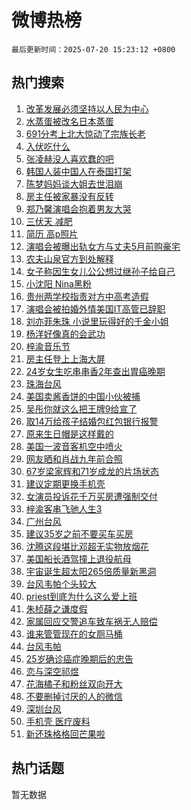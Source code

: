 # 微博热榜

`最后更新时间：2025-07-20 15:23:12 +0800`

## 热门搜索

1. [改革发展必须坚持以人民为中心](https://m.weibo.cn/search?containerid=100103type%3D1%26t%3D10%26q%3D%23%E6%94%B9%E9%9D%A9%E5%8F%91%E5%B1%95%E5%BF%85%E9%A1%BB%E5%9D%9A%E6%8C%81%E4%BB%A5%E4%BA%BA%E6%B0%91%E4%B8%BA%E4%B8%AD%E5%BF%83%23&stream_entry_id=51&isnewpage=1&extparam=seat%3D1%26filter_type%3Drealtimehot%26c_type%3D51%26stream_entry_id%3D51%26pos%3D0%26cate%3D10103%26q%3D%2523%25E6%2594%25B9%25E9%259D%25A9%25E5%258F%2591%25E5%25B1%2595%25E5%25BF%2585%25E9%25A1%25BB%25E5%259D%259A%25E6%258C%2581%25E4%25BB%25A5%25E4%25BA%25BA%25E6%25B0%2591%25E4%25B8%25BA%25E4%25B8%25AD%25E5%25BF%2583%2523%26dgr%3D0%26display_time%3D1752996191%26pre_seqid%3D17529961911880240882716)
1. [水蒸蛋被改名日本蒸蛋](https://m.weibo.cn/search?containerid=100103type%3D1%26t%3D10%26q%3D%E6%B0%B4%E8%92%B8%E8%9B%8B%E8%A2%AB%E6%94%B9%E5%90%8D%E6%97%A5%E6%9C%AC%E8%92%B8%E8%9B%8B&stream_entry_id=31&isnewpage=1&extparam=seat%3D1%26filter_type%3Drealtimehot%26stream_entry_id%3D31%26band_rank%3D1%26cate%3D5001%26flag%3D2%26realpos%3D1%26lcate%3D5001%26pos%3D0%26c_type%3D31%26q%3D%25E6%25B0%25B4%25E8%2592%25B8%25E8%259B%258B%25E8%25A2%25AB%25E6%2594%25B9%25E5%2590%258D%25E6%2597%25A5%25E6%259C%25AC%25E8%2592%25B8%25E8%259B%258B%26dgr%3D0%26display_time%3D1752996191%26pre_seqid%3D17529961911880240882716)
1. [691分考上北大惊动了宗族长老](https://m.weibo.cn/search?containerid=100103type%3D1%26t%3D10%26q%3D691%E5%88%86%E8%80%83%E4%B8%8A%E5%8C%97%E5%A4%A7%E6%83%8A%E5%8A%A8%E4%BA%86%E5%AE%97%E6%97%8F%E9%95%BF%E8%80%81&stream_entry_id=31&isnewpage=1&extparam=seat%3D1%26filter_type%3Drealtimehot%26stream_entry_id%3D31%26band_rank%3D2%26cate%3D5001%26flag%3D2%26realpos%3D2%26lcate%3D5001%26pos%3D1%26c_type%3D31%26q%3D691%25E5%2588%2586%25E8%2580%2583%25E4%25B8%258A%25E5%258C%2597%25E5%25A4%25A7%25E6%2583%258A%25E5%258A%25A8%25E4%25BA%2586%25E5%25AE%2597%25E6%2597%258F%25E9%2595%25BF%25E8%2580%2581%26dgr%3D0%26display_time%3D1752996191%26pre_seqid%3D17529961911880240882716)
1. [入伏吃什么](https://m.weibo.cn/search?containerid=100103type%3D1%26t%3D10%26q%3D%23%E5%85%A5%E4%BC%8F%E5%90%83%E4%BB%80%E4%B9%88%23&stream_entry_id=31&isnewpage=1&extparam=seat%3D1%26filter_type%3Drealtimehot%26stream_entry_id%3D31%26band_rank%3D3%26cate%3D5001%26flag%3D0%26realpos%3D3%26lcate%3D5001%26pos%3D2%26c_type%3D31%26q%3D%2523%25E5%2585%25A5%25E4%25BC%258F%25E5%2590%2583%25E4%25BB%2580%25E4%25B9%2588%2523%26dgr%3D0%26display_time%3D1752996191%26pre_seqid%3D17529961911880240882716)
1. [张凌赫没人喜欢蠢的吧](https://m.weibo.cn/search?containerid=100103type%3D1%26t%3D10%26q%3D%E5%BC%A0%E5%87%8C%E8%B5%AB%E6%B2%A1%E4%BA%BA%E5%96%9C%E6%AC%A2%E8%A0%A2%E7%9A%84%E5%90%A7&stream_entry_id=31&isnewpage=1&extparam=seat%3D1%26filter_type%3Drealtimehot%26stream_entry_id%3D31%26band_rank%3D4%26cate%3D5001%26flag%3D1%26realpos%3D4%26lcate%3D5001%26pos%3D3%26c_type%3D31%26q%3D%25E5%25BC%25A0%25E5%2587%258C%25E8%25B5%25AB%25E6%25B2%25A1%25E4%25BA%25BA%25E5%2596%259C%25E6%25AC%25A2%25E8%25A0%25A2%25E7%259A%2584%25E5%2590%25A7%26dgr%3D0%26display_time%3D1752996191%26pre_seqid%3D17529961911880240882716)
1. [韩国人装中国人在泰国打架](https://m.weibo.cn/search?containerid=100103type%3D1%26t%3D10%26q%3D%E9%9F%A9%E5%9B%BD%E4%BA%BA%E8%A3%85%E4%B8%AD%E5%9B%BD%E4%BA%BA%E5%9C%A8%E6%B3%B0%E5%9B%BD%E6%89%93%E6%9E%B6&stream_entry_id=31&isnewpage=1&extparam=seat%3D1%26filter_type%3Drealtimehot%26stream_entry_id%3D31%26band_rank%3D5%26cate%3D5001%26flag%3D0%26realpos%3D5%26lcate%3D5001%26pos%3D4%26c_type%3D31%26q%3D%25E9%259F%25A9%25E5%259B%25BD%25E4%25BA%25BA%25E8%25A3%2585%25E4%25B8%25AD%25E5%259B%25BD%25E4%25BA%25BA%25E5%259C%25A8%25E6%25B3%25B0%25E5%259B%25BD%25E6%2589%2593%25E6%259E%25B6%26dgr%3D0%26display_time%3D1752996191%26pre_seqid%3D17529961911880240882716)
1. [陈梦妈妈谈大姐去世泪崩](https://m.weibo.cn/search?containerid=100103type%3D1%26t%3D10%26q%3D%23%E9%99%88%E6%A2%A6%E5%A6%88%E5%A6%88%E8%B0%88%E5%A4%A7%E5%A7%90%E5%8E%BB%E4%B8%96%E6%B3%AA%E5%B4%A9%23&stream_entry_id=31&isnewpage=1&extparam=seat%3D1%26filter_type%3Drealtimehot%26stream_entry_id%3D31%26band_rank%3D6%26cate%3D5001%26flag%3D1%26realpos%3D6%26lcate%3D5001%26pos%3D5%26c_type%3D31%26q%3D%2523%25E9%2599%2588%25E6%25A2%25A6%25E5%25A6%2588%25E5%25A6%2588%25E8%25B0%2588%25E5%25A4%25A7%25E5%25A7%2590%25E5%258E%25BB%25E4%25B8%2596%25E6%25B3%25AA%25E5%25B4%25A9%2523%26dgr%3D0%26display_time%3D1752996191%26pre_seqid%3D17529961911880240882716)
1. [房主任被家暴没有反转](https://m.weibo.cn/search?containerid=100103type%3D1%26t%3D10%26q%3D%23%E6%88%BF%E4%B8%BB%E4%BB%BB%E8%A2%AB%E5%AE%B6%E6%9A%B4%E6%B2%A1%E6%9C%89%E5%8F%8D%E8%BD%AC%23&stream_entry_id=31&isnewpage=1&extparam=seat%3D1%26filter_type%3Drealtimehot%26stream_entry_id%3D31%26band_rank%3D7%26cate%3D5001%26flag%3D1%26realpos%3D7%26lcate%3D5001%26pos%3D6%26c_type%3D31%26q%3D%2523%25E6%2588%25BF%25E4%25B8%25BB%25E4%25BB%25BB%25E8%25A2%25AB%25E5%25AE%25B6%25E6%259A%25B4%25E6%25B2%25A1%25E6%259C%2589%25E5%258F%258D%25E8%25BD%25AC%2523%26dgr%3D0%26display_time%3D1752996191%26pre_seqid%3D17529961911880240882716)
1. [郑乃馨演唱会抱着男友大哭](https://m.weibo.cn/search?containerid=100103type%3D1%26t%3D10%26q%3D%23%E9%83%91%E4%B9%83%E9%A6%A8%E6%BC%94%E5%94%B1%E4%BC%9A%E6%8A%B1%E7%9D%80%E7%94%B7%E5%8F%8B%E5%A4%A7%E5%93%AD%23&stream_entry_id=31&isnewpage=1&extparam=seat%3D1%26filter_type%3Drealtimehot%26stream_entry_id%3D31%26band_rank%3D8%26cate%3D5001%26flag%3D2%26realpos%3D8%26lcate%3D5001%26pos%3D7%26c_type%3D31%26q%3D%2523%25E9%2583%2591%25E4%25B9%2583%25E9%25A6%25A8%25E6%25BC%2594%25E5%2594%25B1%25E4%25BC%259A%25E6%258A%25B1%25E7%259D%2580%25E7%2594%25B7%25E5%258F%258B%25E5%25A4%25A7%25E5%2593%25AD%2523%26dgr%3D0%26display_time%3D1752996191%26pre_seqid%3D17529961911880240882716)
1. [三伏天 减肥](https://m.weibo.cn/search?containerid=100103type%3D1%26t%3D10%26q%3D%E4%B8%89%E4%BC%8F%E5%A4%A9+%E5%87%8F%E8%82%A5&stream_entry_id=31&isnewpage=1&extparam=seat%3D1%26filter_type%3Drealtimehot%26stream_entry_id%3D31%26band_rank%3D9%26cate%3D5001%26flag%3D1%26realpos%3D9%26lcate%3D5001%26pos%3D8%26c_type%3D31%26q%3D%25E4%25B8%2589%25E4%25BC%258F%25E5%25A4%25A9%2520%25E5%2587%258F%25E8%2582%25A5%26dgr%3D0%26display_time%3D1752996191%26pre_seqid%3D17529961911880240882716)
1. [简历 高p照片](https://m.weibo.cn/search?containerid=100103type%3D1%26t%3D10%26q%3D%E7%AE%80%E5%8E%86+%E9%AB%98p%E7%85%A7%E7%89%87&stream_entry_id=31&isnewpage=1&extparam=seat%3D1%26filter_type%3Drealtimehot%26stream_entry_id%3D31%26band_rank%3D10%26cate%3D5001%26flag%3D0%26realpos%3D10%26lcate%3D5001%26pos%3D9%26c_type%3D31%26q%3D%25E7%25AE%2580%25E5%258E%2586%2520%25E9%25AB%2598p%25E7%2585%25A7%25E7%2589%2587%26dgr%3D0%26display_time%3D1752996191%26pre_seqid%3D17529961911880240882716)
1. [演唱会被曝出轨女方与丈夫5月前购豪宅](https://m.weibo.cn/search?containerid=100103type%3D1%26t%3D10%26q%3D%23%E6%BC%94%E5%94%B1%E4%BC%9A%E8%A2%AB%E6%9B%9D%E5%87%BA%E8%BD%A8%E5%A5%B3%E6%96%B9%E4%B8%8E%E4%B8%88%E5%A4%AB5%E6%9C%88%E5%89%8D%E8%B4%AD%E8%B1%AA%E5%AE%85%23&stream_entry_id=31&isnewpage=1&extparam=seat%3D1%26filter_type%3Drealtimehot%26stream_entry_id%3D31%26band_rank%3D11%26cate%3D5001%26flag%3D2%26realpos%3D11%26lcate%3D5001%26pos%3D10%26c_type%3D31%26q%3D%2523%25E6%25BC%2594%25E5%2594%25B1%25E4%25BC%259A%25E8%25A2%25AB%25E6%259B%259D%25E5%2587%25BA%25E8%25BD%25A8%25E5%25A5%25B3%25E6%2596%25B9%25E4%25B8%258E%25E4%25B8%2588%25E5%25A4%25AB5%25E6%259C%2588%25E5%2589%258D%25E8%25B4%25AD%25E8%25B1%25AA%25E5%25AE%2585%2523%26dgr%3D0%26display_time%3D1752996191%26pre_seqid%3D17529961911880240882716)
1. [农夫山泉官方到处解释](https://m.weibo.cn/search?containerid=100103type%3D1%26t%3D10%26q%3D%E5%86%9C%E5%A4%AB%E5%B1%B1%E6%B3%89%E5%AE%98%E6%96%B9%E5%88%B0%E5%A4%84%E8%A7%A3%E9%87%8A&stream_entry_id=31&isnewpage=1&extparam=seat%3D1%26filter_type%3Drealtimehot%26stream_entry_id%3D31%26band_rank%3D12%26cate%3D5001%26flag%3D1%26realpos%3D12%26lcate%3D5001%26pos%3D11%26c_type%3D31%26q%3D%25E5%2586%259C%25E5%25A4%25AB%25E5%25B1%25B1%25E6%25B3%2589%25E5%25AE%2598%25E6%2596%25B9%25E5%2588%25B0%25E5%25A4%2584%25E8%25A7%25A3%25E9%2587%258A%26dgr%3D0%26display_time%3D1752996191%26pre_seqid%3D17529961911880240882716)
1. [女子称因生女儿公公想过继孙子给自己](https://m.weibo.cn/search?containerid=100103type%3D1%26t%3D10%26q%3D%23%E5%A5%B3%E5%AD%90%E7%A7%B0%E5%9B%A0%E7%94%9F%E5%A5%B3%E5%84%BF%E5%85%AC%E5%85%AC%E6%83%B3%E8%BF%87%E7%BB%A7%E5%AD%99%E5%AD%90%E7%BB%99%E8%87%AA%E5%B7%B1%23&stream_entry_id=31&isnewpage=1&extparam=seat%3D1%26filter_type%3Drealtimehot%26stream_entry_id%3D31%26band_rank%3D13%26cate%3D5001%26flag%3D1%26realpos%3D13%26lcate%3D5001%26pos%3D12%26c_type%3D31%26q%3D%2523%25E5%25A5%25B3%25E5%25AD%2590%25E7%25A7%25B0%25E5%259B%25A0%25E7%2594%259F%25E5%25A5%25B3%25E5%2584%25BF%25E5%2585%25AC%25E5%2585%25AC%25E6%2583%25B3%25E8%25BF%2587%25E7%25BB%25A7%25E5%25AD%2599%25E5%25AD%2590%25E7%25BB%2599%25E8%2587%25AA%25E5%25B7%25B1%2523%26dgr%3D0%26display_time%3D1752996191%26pre_seqid%3D17529961911880240882716)
1. [小沈阳 Nina黑粉](https://m.weibo.cn/search?containerid=100103type%3D1%26t%3D10%26q%3D%E5%B0%8F%E6%B2%88%E9%98%B3+Nina%E9%BB%91%E7%B2%89&stream_entry_id=31&isnewpage=1&extparam=seat%3D1%26filter_type%3Drealtimehot%26stream_entry_id%3D31%26band_rank%3D14%26cate%3D5001%26flag%3D1%26realpos%3D14%26lcate%3D5001%26pos%3D13%26c_type%3D31%26q%3D%25E5%25B0%258F%25E6%25B2%2588%25E9%2598%25B3%2520Nina%25E9%25BB%2591%25E7%25B2%2589%26dgr%3D0%26display_time%3D1752996191%26pre_seqid%3D17529961911880240882716)
1. [贵州两学校指责对方中高考造假](https://m.weibo.cn/search?containerid=100103type%3D1%26t%3D10%26q%3D%23%E8%B4%B5%E5%B7%9E%E4%B8%A4%E5%AD%A6%E6%A0%A1%E6%8C%87%E8%B4%A3%E5%AF%B9%E6%96%B9%E4%B8%AD%E9%AB%98%E8%80%83%E9%80%A0%E5%81%87%23&stream_entry_id=31&isnewpage=1&extparam=seat%3D1%26filter_type%3Drealtimehot%26stream_entry_id%3D31%26band_rank%3D15%26cate%3D5001%26flag%3D1%26realpos%3D15%26lcate%3D5001%26pos%3D14%26c_type%3D31%26q%3D%2523%25E8%25B4%25B5%25E5%25B7%259E%25E4%25B8%25A4%25E5%25AD%25A6%25E6%25A0%25A1%25E6%258C%2587%25E8%25B4%25A3%25E5%25AF%25B9%25E6%2596%25B9%25E4%25B8%25AD%25E9%25AB%2598%25E8%2580%2583%25E9%2580%25A0%25E5%2581%2587%2523%26dgr%3D0%26display_time%3D1752996191%26pre_seqid%3D17529961911880240882716)
1. [演唱会被拍婚外情美国IT高管已辞职](https://m.weibo.cn/search?containerid=100103type%3D1%26t%3D10%26q%3D%23%E6%BC%94%E5%94%B1%E4%BC%9A%E8%A2%AB%E6%8B%8D%E5%A9%9A%E5%A4%96%E6%83%85%E7%BE%8E%E5%9B%BDIT%E9%AB%98%E7%AE%A1%E5%B7%B2%E8%BE%9E%E8%81%8C%23&stream_entry_id=31&isnewpage=1&extparam=seat%3D1%26filter_type%3Drealtimehot%26stream_entry_id%3D31%26band_rank%3D16%26cate%3D5001%26flag%3D1%26realpos%3D16%26lcate%3D5001%26pos%3D15%26c_type%3D31%26q%3D%2523%25E6%25BC%2594%25E5%2594%25B1%25E4%25BC%259A%25E8%25A2%25AB%25E6%258B%258D%25E5%25A9%259A%25E5%25A4%2596%25E6%2583%2585%25E7%25BE%258E%25E5%259B%25BDIT%25E9%25AB%2598%25E7%25AE%25A1%25E5%25B7%25B2%25E8%25BE%259E%25E8%2581%258C%2523%26dgr%3D0%26display_time%3D1752996191%26pre_seqid%3D17529961911880240882716)
1. [刘亦菲朱珠 小说里玩得好的千金小姐](https://m.weibo.cn/search?containerid=100103type%3D1%26t%3D10%26q%3D%E5%88%98%E4%BA%A6%E8%8F%B2%E6%9C%B1%E7%8F%A0+%E5%B0%8F%E8%AF%B4%E9%87%8C%E7%8E%A9%E5%BE%97%E5%A5%BD%E7%9A%84%E5%8D%83%E9%87%91%E5%B0%8F%E5%A7%90&stream_entry_id=31&isnewpage=1&extparam=seat%3D1%26filter_type%3Drealtimehot%26stream_entry_id%3D31%26band_rank%3D17%26cate%3D5001%26flag%3D1%26realpos%3D17%26lcate%3D5001%26pos%3D16%26c_type%3D31%26q%3D%25E5%2588%2598%25E4%25BA%25A6%25E8%258F%25B2%25E6%259C%25B1%25E7%258F%25A0%2520%25E5%25B0%258F%25E8%25AF%25B4%25E9%2587%258C%25E7%258E%25A9%25E5%25BE%2597%25E5%25A5%25BD%25E7%259A%2584%25E5%258D%2583%25E9%2587%2591%25E5%25B0%258F%25E5%25A7%2590%26dgr%3D0%26display_time%3D1752996191%26pre_seqid%3D17529961911880240882716)
1. [杨洋好像真的会武功](https://m.weibo.cn/search?containerid=100103type%3D1%26t%3D10%26q%3D%23%E6%9D%A8%E6%B4%8B%E5%A5%BD%E5%83%8F%E7%9C%9F%E7%9A%84%E4%BC%9A%E6%AD%A6%E5%8A%9F%23&stream_entry_id=31&isnewpage=1&extparam=seat%3D1%26filter_type%3Drealtimehot%26stream_entry_id%3D31%26band_rank%3D18%26cate%3D5001%26flag%3D1%26realpos%3D18%26lcate%3D5001%26pos%3D17%26c_type%3D31%26q%3D%2523%25E6%259D%25A8%25E6%25B4%258B%25E5%25A5%25BD%25E5%2583%258F%25E7%259C%259F%25E7%259A%2584%25E4%25BC%259A%25E6%25AD%25A6%25E5%258A%259F%2523%26dgr%3D0%26display_time%3D1752996191%26pre_seqid%3D17529961911880240882716)
1. [梓渝音乐节](https://m.weibo.cn/search?containerid=100103type%3D1%26t%3D10%26q%3D%E6%A2%93%E6%B8%9D%E9%9F%B3%E4%B9%90%E8%8A%82&stream_entry_id=31&isnewpage=1&extparam=seat%3D1%26filter_type%3Drealtimehot%26stream_entry_id%3D31%26band_rank%3D19%26cate%3D5001%26flag%3D0%26realpos%3D19%26lcate%3D5001%26pos%3D18%26c_type%3D31%26q%3D%25E6%25A2%2593%25E6%25B8%259D%25E9%259F%25B3%25E4%25B9%2590%25E8%258A%2582%26dgr%3D0%26display_time%3D1752996191%26pre_seqid%3D17529961911880240882716)
1. [房主任登上上海大屏](https://m.weibo.cn/search?containerid=100103type%3D1%26t%3D10%26q%3D%23%E6%88%BF%E4%B8%BB%E4%BB%BB%E7%99%BB%E4%B8%8A%E4%B8%8A%E6%B5%B7%E5%A4%A7%E5%B1%8F%23&stream_entry_id=31&isnewpage=1&extparam=seat%3D1%26filter_type%3Drealtimehot%26stream_entry_id%3D31%26band_rank%3D20%26cate%3D5001%26flag%3D1%26realpos%3D20%26lcate%3D5001%26pos%3D19%26c_type%3D31%26q%3D%2523%25E6%2588%25BF%25E4%25B8%25BB%25E4%25BB%25BB%25E7%2599%25BB%25E4%25B8%258A%25E4%25B8%258A%25E6%25B5%25B7%25E5%25A4%25A7%25E5%25B1%258F%2523%26dgr%3D0%26display_time%3D1752996191%26pre_seqid%3D17529961911880240882716)
1. [24岁女生吃串串香2年查出胃癌晚期](https://m.weibo.cn/search?containerid=100103type%3D1%26t%3D10%26q%3D%2324%E5%B2%81%E5%A5%B3%E7%94%9F%E5%90%83%E4%B8%B2%E4%B8%B2%E9%A6%992%E5%B9%B4%E6%9F%A5%E5%87%BA%E8%83%83%E7%99%8C%E6%99%9A%E6%9C%9F%23&stream_entry_id=31&isnewpage=1&extparam=seat%3D1%26filter_type%3Drealtimehot%26stream_entry_id%3D31%26band_rank%3D21%26cate%3D5001%26flag%3D1%26realpos%3D21%26lcate%3D5001%26pos%3D20%26c_type%3D31%26q%3D%252324%25E5%25B2%2581%25E5%25A5%25B3%25E7%2594%259F%25E5%2590%2583%25E4%25B8%25B2%25E4%25B8%25B2%25E9%25A6%25992%25E5%25B9%25B4%25E6%259F%25A5%25E5%2587%25BA%25E8%2583%2583%25E7%2599%258C%25E6%2599%259A%25E6%259C%259F%2523%26dgr%3D0%26display_time%3D1752996191%26pre_seqid%3D17529961911880240882716)
1. [珠海台风](https://m.weibo.cn/search?containerid=100103type%3D1%26t%3D10%26q%3D%E7%8F%A0%E6%B5%B7%E5%8F%B0%E9%A3%8E&stream_entry_id=31&isnewpage=1&extparam=seat%3D1%26filter_type%3Drealtimehot%26stream_entry_id%3D31%26band_rank%3D22%26cate%3D5001%26flag%3D1%26realpos%3D22%26lcate%3D5001%26pos%3D21%26c_type%3D31%26q%3D%25E7%258F%25A0%25E6%25B5%25B7%25E5%258F%25B0%25E9%25A3%258E%26dgr%3D0%26display_time%3D1752996191%26pre_seqid%3D17529961911880240882716)
1. [美国卖酱香饼的中国小伙被捕](https://m.weibo.cn/search?containerid=100103type%3D1%26t%3D10%26q%3D%E7%BE%8E%E5%9B%BD%E5%8D%96%E9%85%B1%E9%A6%99%E9%A5%BC%E7%9A%84%E4%B8%AD%E5%9B%BD%E5%B0%8F%E4%BC%99%E8%A2%AB%E6%8D%95&stream_entry_id=31&isnewpage=1&extparam=seat%3D1%26filter_type%3Drealtimehot%26stream_entry_id%3D31%26band_rank%3D23%26cate%3D5001%26flag%3D0%26realpos%3D23%26lcate%3D5001%26pos%3D22%26c_type%3D31%26q%3D%25E7%25BE%258E%25E5%259B%25BD%25E5%258D%2596%25E9%2585%25B1%25E9%25A6%2599%25E9%25A5%25BC%25E7%259A%2584%25E4%25B8%25AD%25E5%259B%25BD%25E5%25B0%258F%25E4%25BC%2599%25E8%25A2%25AB%25E6%258D%2595%26dgr%3D0%26display_time%3D1752996191%26pre_seqid%3D17529961911880240882716)
1. [吴彤你就这么把王牌9给宣了](https://m.weibo.cn/search?containerid=100103type%3D1%26t%3D10%26q%3D%E5%90%B4%E5%BD%A4%E4%BD%A0%E5%B0%B1%E8%BF%99%E4%B9%88%E6%8A%8A%E7%8E%8B%E7%89%8C9%E7%BB%99%E5%AE%A3%E4%BA%86&stream_entry_id=31&isnewpage=1&extparam=seat%3D1%26filter_type%3Drealtimehot%26stream_entry_id%3D31%26band_rank%3D24%26cate%3D5001%26flag%3D0%26realpos%3D24%26lcate%3D5001%26pos%3D23%26c_type%3D31%26q%3D%25E5%2590%25B4%25E5%25BD%25A4%25E4%25BD%25A0%25E5%25B0%25B1%25E8%25BF%2599%25E4%25B9%2588%25E6%258A%258A%25E7%258E%258B%25E7%2589%258C9%25E7%25BB%2599%25E5%25AE%25A3%25E4%25BA%2586%26dgr%3D0%26display_time%3D1752996191%26pre_seqid%3D17529961911880240882716)
1. [取14万给孩子结婚包红包银行报警](https://m.weibo.cn/search?containerid=100103type%3D1%26t%3D10%26q%3D%23%E5%8F%9614%E4%B8%87%E7%BB%99%E5%AD%A9%E5%AD%90%E7%BB%93%E5%A9%9A%E5%8C%85%E7%BA%A2%E5%8C%85%E9%93%B6%E8%A1%8C%E6%8A%A5%E8%AD%A6%23&stream_entry_id=31&isnewpage=1&extparam=seat%3D1%26filter_type%3Drealtimehot%26stream_entry_id%3D31%26band_rank%3D25%26cate%3D5001%26flag%3D0%26realpos%3D25%26lcate%3D5001%26pos%3D24%26c_type%3D31%26q%3D%2523%25E5%258F%259614%25E4%25B8%2587%25E7%25BB%2599%25E5%25AD%25A9%25E5%25AD%2590%25E7%25BB%2593%25E5%25A9%259A%25E5%258C%2585%25E7%25BA%25A2%25E5%258C%2585%25E9%2593%25B6%25E8%25A1%258C%25E6%258A%25A5%25E8%25AD%25A6%2523%26dgr%3D0%26display_time%3D1752996191%26pre_seqid%3D17529961911880240882716)
1. [原来生日帽是这样戴的](https://m.weibo.cn/search?containerid=100103type%3D1%26t%3D10%26q%3D%E5%8E%9F%E6%9D%A5%E7%94%9F%E6%97%A5%E5%B8%BD%E6%98%AF%E8%BF%99%E6%A0%B7%E6%88%B4%E7%9A%84&stream_entry_id=31&isnewpage=1&extparam=seat%3D1%26filter_type%3Drealtimehot%26stream_entry_id%3D31%26band_rank%3D26%26cate%3D5001%26flag%3D0%26realpos%3D26%26lcate%3D5001%26pos%3D25%26c_type%3D31%26q%3D%25E5%258E%259F%25E6%259D%25A5%25E7%2594%259F%25E6%2597%25A5%25E5%25B8%25BD%25E6%2598%25AF%25E8%25BF%2599%25E6%25A0%25B7%25E6%2588%25B4%25E7%259A%2584%26dgr%3D0%26display_time%3D1752996191%26pre_seqid%3D17529961911880240882716)
1. [美国一波音客机空中喷火](https://m.weibo.cn/search?containerid=100103type%3D1%26t%3D10%26q%3D%23%E7%BE%8E%E5%9B%BD%E4%B8%80%E6%B3%A2%E9%9F%B3%E5%AE%A2%E6%9C%BA%E7%A9%BA%E4%B8%AD%E5%96%B7%E7%81%AB%23&stream_entry_id=31&isnewpage=1&extparam=seat%3D1%26filter_type%3Drealtimehot%26stream_entry_id%3D31%26band_rank%3D27%26cate%3D5001%26flag%3D1%26realpos%3D27%26lcate%3D5001%26pos%3D26%26c_type%3D31%26q%3D%2523%25E7%25BE%258E%25E5%259B%25BD%25E4%25B8%2580%25E6%25B3%25A2%25E9%259F%25B3%25E5%25AE%25A2%25E6%259C%25BA%25E7%25A9%25BA%25E4%25B8%25AD%25E5%2596%25B7%25E7%2581%25AB%2523%26dgr%3D0%26display_time%3D1752996191%26pre_seqid%3D17529961911880240882716)
1. [网友晒和肖战九年前合照](https://m.weibo.cn/search?containerid=100103type%3D1%26t%3D10%26q%3D%23%E7%BD%91%E5%8F%8B%E6%99%92%E5%92%8C%E8%82%96%E6%88%98%E4%B9%9D%E5%B9%B4%E5%89%8D%E5%90%88%E7%85%A7%23&stream_entry_id=31&isnewpage=1&extparam=seat%3D1%26filter_type%3Drealtimehot%26stream_entry_id%3D31%26band_rank%3D28%26cate%3D5001%26flag%3D1%26realpos%3D28%26lcate%3D5001%26pos%3D27%26c_type%3D31%26q%3D%2523%25E7%25BD%2591%25E5%258F%258B%25E6%2599%2592%25E5%2592%258C%25E8%2582%2596%25E6%2588%2598%25E4%25B9%259D%25E5%25B9%25B4%25E5%2589%258D%25E5%2590%2588%25E7%2585%25A7%2523%26dgr%3D0%26display_time%3D1752996191%26pre_seqid%3D17529961911880240882716)
1. [67岁梁家辉和71岁成龙的片场状态](https://m.weibo.cn/search?containerid=100103type%3D1%26t%3D10%26q%3D67%E5%B2%81%E6%A2%81%E5%AE%B6%E8%BE%89%E5%92%8C71%E5%B2%81%E6%88%90%E9%BE%99%E7%9A%84%E7%89%87%E5%9C%BA%E7%8A%B6%E6%80%81&stream_entry_id=31&isnewpage=1&extparam=seat%3D1%26filter_type%3Drealtimehot%26stream_entry_id%3D31%26band_rank%3D29%26cate%3D5001%26flag%3D1%26realpos%3D29%26lcate%3D5001%26pos%3D28%26c_type%3D31%26q%3D67%25E5%25B2%2581%25E6%25A2%2581%25E5%25AE%25B6%25E8%25BE%2589%25E5%2592%258C71%25E5%25B2%2581%25E6%2588%2590%25E9%25BE%2599%25E7%259A%2584%25E7%2589%2587%25E5%259C%25BA%25E7%258A%25B6%25E6%2580%2581%26dgr%3D0%26display_time%3D1752996191%26pre_seqid%3D17529961911880240882716)
1. [建议定期更换手机壳](https://m.weibo.cn/search?containerid=100103type%3D1%26t%3D10%26q%3D%23%E5%BB%BA%E8%AE%AE%E5%AE%9A%E6%9C%9F%E6%9B%B4%E6%8D%A2%E6%89%8B%E6%9C%BA%E5%A3%B3%23&stream_entry_id=31&isnewpage=1&extparam=seat%3D1%26filter_type%3Drealtimehot%26stream_entry_id%3D31%26band_rank%3D30%26cate%3D5001%26flag%3D0%26realpos%3D30%26lcate%3D5001%26pos%3D29%26c_type%3D31%26q%3D%2523%25E5%25BB%25BA%25E8%25AE%25AE%25E5%25AE%259A%25E6%259C%259F%25E6%259B%25B4%25E6%258D%25A2%25E6%2589%258B%25E6%259C%25BA%25E5%25A3%25B3%2523%26dgr%3D0%26display_time%3D1752996191%26pre_seqid%3D17529961911880240882716)
1. [女演员投诉花千万买房遭强制交付](https://m.weibo.cn/search?containerid=100103type%3D1%26t%3D10%26q%3D%23%E5%A5%B3%E6%BC%94%E5%91%98%E6%8A%95%E8%AF%89%E8%8A%B1%E5%8D%83%E4%B8%87%E4%B9%B0%E6%88%BF%E9%81%AD%E5%BC%BA%E5%88%B6%E4%BA%A4%E4%BB%98%23&stream_entry_id=31&isnewpage=1&extparam=seat%3D1%26filter_type%3Drealtimehot%26stream_entry_id%3D31%26band_rank%3D31%26cate%3D5001%26flag%3D1%26realpos%3D31%26lcate%3D5001%26pos%3D30%26c_type%3D31%26q%3D%2523%25E5%25A5%25B3%25E6%25BC%2594%25E5%2591%2598%25E6%258A%2595%25E8%25AF%2589%25E8%258A%25B1%25E5%258D%2583%25E4%25B8%2587%25E4%25B9%25B0%25E6%2588%25BF%25E9%2581%25AD%25E5%25BC%25BA%25E5%2588%25B6%25E4%25BA%25A4%25E4%25BB%2598%2523%26dgr%3D0%26display_time%3D1752996191%26pre_seqid%3D17529961911880240882716)
1. [梓渝客串飞驰人生3](https://m.weibo.cn/search?containerid=100103type%3D1%26t%3D10%26q%3D%23%E6%A2%93%E6%B8%9D%E5%AE%A2%E4%B8%B2%E9%A3%9E%E9%A9%B0%E4%BA%BA%E7%94%9F3%23&stream_entry_id=31&isnewpage=1&extparam=seat%3D1%26filter_type%3Drealtimehot%26stream_entry_id%3D31%26band_rank%3D32%26cate%3D5001%26flag%3D0%26realpos%3D32%26lcate%3D5001%26pos%3D31%26c_type%3D31%26q%3D%2523%25E6%25A2%2593%25E6%25B8%259D%25E5%25AE%25A2%25E4%25B8%25B2%25E9%25A3%259E%25E9%25A9%25B0%25E4%25BA%25BA%25E7%2594%259F3%2523%26dgr%3D0%26display_time%3D1752996191%26pre_seqid%3D17529961911880240882716)
1. [广州台风](https://m.weibo.cn/search?containerid=100103type%3D1%26t%3D10%26q%3D%E5%B9%BF%E5%B7%9E%E5%8F%B0%E9%A3%8E&stream_entry_id=31&isnewpage=1&extparam=seat%3D1%26filter_type%3Drealtimehot%26stream_entry_id%3D31%26band_rank%3D33%26cate%3D5001%26flag%3D0%26realpos%3D33%26lcate%3D5001%26pos%3D32%26c_type%3D31%26q%3D%25E5%25B9%25BF%25E5%25B7%259E%25E5%258F%25B0%25E9%25A3%258E%26dgr%3D0%26display_time%3D1752996191%26pre_seqid%3D17529961911880240882716)
1. [建议35岁之前不要买车买房](https://m.weibo.cn/search?containerid=100103type%3D1%26t%3D10%26q%3D%E5%BB%BA%E8%AE%AE35%E5%B2%81%E4%B9%8B%E5%89%8D%E4%B8%8D%E8%A6%81%E4%B9%B0%E8%BD%A6%E4%B9%B0%E6%88%BF&stream_entry_id=31&isnewpage=1&extparam=seat%3D1%26filter_type%3Drealtimehot%26stream_entry_id%3D31%26band_rank%3D34%26cate%3D5001%26flag%3D0%26realpos%3D34%26lcate%3D5001%26pos%3D33%26c_type%3D31%26q%3D%25E5%25BB%25BA%25E8%25AE%25AE35%25E5%25B2%2581%25E4%25B9%258B%25E5%2589%258D%25E4%25B8%258D%25E8%25A6%2581%25E4%25B9%25B0%25E8%25BD%25A6%25E4%25B9%25B0%25E6%2588%25BF%26dgr%3D0%26display_time%3D1752996191%26pre_seqid%3D17529961911880240882716)
1. [沈腾这段堪比邓超无实物放烟花](https://m.weibo.cn/search?containerid=100103type%3D1%26t%3D10%26q%3D%E6%B2%88%E8%85%BE%E8%BF%99%E6%AE%B5%E5%A0%AA%E6%AF%94%E9%82%93%E8%B6%85%E6%97%A0%E5%AE%9E%E7%89%A9%E6%94%BE%E7%83%9F%E8%8A%B1&stream_entry_id=31&isnewpage=1&extparam=seat%3D1%26filter_type%3Drealtimehot%26stream_entry_id%3D31%26band_rank%3D35%26cate%3D5001%26flag%3D1%26realpos%3D35%26lcate%3D5001%26pos%3D34%26c_type%3D31%26q%3D%25E6%25B2%2588%25E8%2585%25BE%25E8%25BF%2599%25E6%25AE%25B5%25E5%25A0%25AA%25E6%25AF%2594%25E9%2582%2593%25E8%25B6%2585%25E6%2597%25A0%25E5%25AE%259E%25E7%2589%25A9%25E6%2594%25BE%25E7%2583%259F%25E8%258A%25B1%26dgr%3D0%26display_time%3D1752996191%26pre_seqid%3D17529961911880240882716)
1. [美国船长酒驾撞上退役航母](https://m.weibo.cn/search?containerid=100103type%3D1%26t%3D10%26q%3D%E7%BE%8E%E5%9B%BD%E8%88%B9%E9%95%BF%E9%85%92%E9%A9%BE%E6%92%9E%E4%B8%8A%E9%80%80%E5%BD%B9%E8%88%AA%E6%AF%8D&stream_entry_id=31&isnewpage=1&extparam=seat%3D1%26filter_type%3Drealtimehot%26stream_entry_id%3D31%26band_rank%3D36%26cate%3D5001%26flag%3D1%26realpos%3D36%26lcate%3D5001%26pos%3D35%26c_type%3D31%26q%3D%25E7%25BE%258E%25E5%259B%25BD%25E8%2588%25B9%25E9%2595%25BF%25E9%2585%2592%25E9%25A9%25BE%25E6%2592%259E%25E4%25B8%258A%25E9%2580%2580%25E5%25BD%25B9%25E8%2588%25AA%25E6%25AF%258D%26dgr%3D0%26display_time%3D1752996191%26pre_seqid%3D17529961911880240882716)
1. [宇宙诞生超太阳265倍质量新黑洞](https://m.weibo.cn/search?containerid=100103type%3D1%26t%3D10%26q%3D%23%E5%AE%87%E5%AE%99%E8%AF%9E%E7%94%9F%E8%B6%85%E5%A4%AA%E9%98%B3265%E5%80%8D%E8%B4%A8%E9%87%8F%E6%96%B0%E9%BB%91%E6%B4%9E%23&stream_entry_id=31&isnewpage=1&extparam=seat%3D1%26filter_type%3Drealtimehot%26stream_entry_id%3D31%26band_rank%3D37%26cate%3D5001%26flag%3D1%26realpos%3D37%26lcate%3D5001%26pos%3D36%26c_type%3D31%26q%3D%2523%25E5%25AE%2587%25E5%25AE%2599%25E8%25AF%259E%25E7%2594%259F%25E8%25B6%2585%25E5%25A4%25AA%25E9%2598%25B3265%25E5%2580%258D%25E8%25B4%25A8%25E9%2587%258F%25E6%2596%25B0%25E9%25BB%2591%25E6%25B4%259E%2523%26dgr%3D0%26display_time%3D1752996191%26pre_seqid%3D17529961911880240882716)
1. [台风韦帕个头较大](https://m.weibo.cn/search?containerid=100103type%3D1%26t%3D10%26q%3D%23%E5%8F%B0%E9%A3%8E%E9%9F%A6%E5%B8%95%E4%B8%AA%E5%A4%B4%E8%BE%83%E5%A4%A7%23&stream_entry_id=31&isnewpage=1&extparam=seat%3D1%26filter_type%3Drealtimehot%26stream_entry_id%3D31%26band_rank%3D38%26cate%3D5001%26flag%3D1%26realpos%3D38%26lcate%3D5001%26pos%3D37%26c_type%3D31%26q%3D%2523%25E5%258F%25B0%25E9%25A3%258E%25E9%259F%25A6%25E5%25B8%2595%25E4%25B8%25AA%25E5%25A4%25B4%25E8%25BE%2583%25E5%25A4%25A7%2523%26dgr%3D0%26display_time%3D1752996191%26pre_seqid%3D17529961911880240882716)
1. [priest到底为什么这么爱上班](https://m.weibo.cn/search?containerid=100103type%3D1%26t%3D10%26q%3Dpriest%E5%88%B0%E5%BA%95%E4%B8%BA%E4%BB%80%E4%B9%88%E8%BF%99%E4%B9%88%E7%88%B1%E4%B8%8A%E7%8F%AD&stream_entry_id=31&isnewpage=1&extparam=seat%3D1%26filter_type%3Drealtimehot%26stream_entry_id%3D31%26band_rank%3D39%26cate%3D5001%26flag%3D0%26realpos%3D39%26lcate%3D5001%26pos%3D38%26c_type%3D31%26q%3Dpriest%25E5%2588%25B0%25E5%25BA%2595%25E4%25B8%25BA%25E4%25BB%2580%25E4%25B9%2588%25E8%25BF%2599%25E4%25B9%2588%25E7%2588%25B1%25E4%25B8%258A%25E7%258F%25AD%26dgr%3D0%26display_time%3D1752996191%26pre_seqid%3D17529961911880240882716)
1. [朱桢薛之谦度假](https://m.weibo.cn/search?containerid=100103type%3D1%26t%3D10%26q%3D%23%E6%9C%B1%E6%A1%A2%E8%96%9B%E4%B9%8B%E8%B0%A6%E5%BA%A6%E5%81%87%23&stream_entry_id=31&isnewpage=1&extparam=seat%3D1%26filter_type%3Drealtimehot%26stream_entry_id%3D31%26band_rank%3D40%26cate%3D5001%26flag%3D1%26realpos%3D40%26lcate%3D5001%26pos%3D39%26c_type%3D31%26q%3D%2523%25E6%259C%25B1%25E6%25A1%25A2%25E8%2596%259B%25E4%25B9%258B%25E8%25B0%25A6%25E5%25BA%25A6%25E5%2581%2587%2523%26dgr%3D0%26display_time%3D1752996191%26pre_seqid%3D17529961911880240882716)
1. [家属回应交警追车致车祸无人赔偿](https://m.weibo.cn/search?containerid=100103type%3D1%26t%3D10%26q%3D%23%E5%AE%B6%E5%B1%9E%E5%9B%9E%E5%BA%94%E4%BA%A4%E8%AD%A6%E8%BF%BD%E8%BD%A6%E8%87%B4%E8%BD%A6%E7%A5%B8%E6%97%A0%E4%BA%BA%E8%B5%94%E5%81%BF%23&stream_entry_id=31&isnewpage=1&extparam=seat%3D1%26filter_type%3Drealtimehot%26stream_entry_id%3D31%26band_rank%3D41%26cate%3D5001%26flag%3D1%26realpos%3D41%26lcate%3D5001%26pos%3D40%26c_type%3D31%26q%3D%2523%25E5%25AE%25B6%25E5%25B1%259E%25E5%259B%259E%25E5%25BA%2594%25E4%25BA%25A4%25E8%25AD%25A6%25E8%25BF%25BD%25E8%25BD%25A6%25E8%2587%25B4%25E8%25BD%25A6%25E7%25A5%25B8%25E6%2597%25A0%25E4%25BA%25BA%25E8%25B5%2594%25E5%2581%25BF%2523%26dgr%3D0%26display_time%3D1752996191%26pre_seqid%3D17529961911880240882716)
1. [谁来管管现在的女厕马桶](https://m.weibo.cn/search?containerid=100103type%3D1%26t%3D10%26q%3D%E8%B0%81%E6%9D%A5%E7%AE%A1%E7%AE%A1%E7%8E%B0%E5%9C%A8%E7%9A%84%E5%A5%B3%E5%8E%95%E9%A9%AC%E6%A1%B6&stream_entry_id=31&isnewpage=1&extparam=seat%3D1%26filter_type%3Drealtimehot%26stream_entry_id%3D31%26band_rank%3D42%26cate%3D5001%26flag%3D1%26realpos%3D42%26lcate%3D5001%26pos%3D41%26c_type%3D31%26q%3D%25E8%25B0%2581%25E6%259D%25A5%25E7%25AE%25A1%25E7%25AE%25A1%25E7%258E%25B0%25E5%259C%25A8%25E7%259A%2584%25E5%25A5%25B3%25E5%258E%2595%25E9%25A9%25AC%25E6%25A1%25B6%26dgr%3D0%26display_time%3D1752996191%26pre_seqid%3D17529961911880240882716)
1. [台风韦帕](https://m.weibo.cn/search?containerid=100103type%3D1%26t%3D10%26q%3D%23%E5%8F%B0%E9%A3%8E%E9%9F%A6%E5%B8%95%23&stream_entry_id=31&isnewpage=1&extparam=seat%3D1%26filter_type%3Drealtimehot%26stream_entry_id%3D31%26band_rank%3D43%26cate%3D5001%26flag%3D0%26realpos%3D43%26lcate%3D5001%26pos%3D42%26c_type%3D31%26q%3D%2523%25E5%258F%25B0%25E9%25A3%258E%25E9%259F%25A6%25E5%25B8%2595%2523%26dgr%3D0%26display_time%3D1752996191%26pre_seqid%3D17529961911880240882716)
1. [25岁确诊癌症晚期后的忠告](https://m.weibo.cn/search?containerid=100103type%3D1%26t%3D10%26q%3D25%E5%B2%81%E7%A1%AE%E8%AF%8A%E7%99%8C%E7%97%87%E6%99%9A%E6%9C%9F%E5%90%8E%E7%9A%84%E5%BF%A0%E5%91%8A&stream_entry_id=31&isnewpage=1&extparam=seat%3D1%26filter_type%3Drealtimehot%26stream_entry_id%3D31%26band_rank%3D44%26cate%3D5001%26flag%3D0%26realpos%3D44%26lcate%3D5001%26pos%3D43%26c_type%3D31%26q%3D25%25E5%25B2%2581%25E7%25A1%25AE%25E8%25AF%258A%25E7%2599%258C%25E7%2597%2587%25E6%2599%259A%25E6%259C%259F%25E5%2590%258E%25E7%259A%2584%25E5%25BF%25A0%25E5%2591%258A%26dgr%3D0%26display_time%3D1752996191%26pre_seqid%3D17529961911880240882716)
1. [恋与深空祁煜](https://m.weibo.cn/search?containerid=100103type%3D1%26t%3D10%26q%3D%E6%81%8B%E4%B8%8E%E6%B7%B1%E7%A9%BA%E7%A5%81%E7%85%9C&stream_entry_id=31&isnewpage=1&extparam=seat%3D1%26filter_type%3Drealtimehot%26stream_entry_id%3D31%26band_rank%3D45%26cate%3D5001%26flag%3D1%26realpos%3D45%26lcate%3D5001%26pos%3D44%26c_type%3D31%26q%3D%25E6%2581%258B%25E4%25B8%258E%25E6%25B7%25B1%25E7%25A9%25BA%25E7%25A5%2581%25E7%2585%259C%26dgr%3D0%26display_time%3D1752996191%26pre_seqid%3D17529961911880240882716)
1. [花海橘子和粉丝双向开大](https://m.weibo.cn/search?containerid=100103type%3D1%26t%3D10%26q%3D%23%E8%8A%B1%E6%B5%B7%E6%A9%98%E5%AD%90%E5%92%8C%E7%B2%89%E4%B8%9D%E5%8F%8C%E5%90%91%E5%BC%80%E5%A4%A7%23&stream_entry_id=31&isnewpage=1&extparam=seat%3D1%26filter_type%3Drealtimehot%26stream_entry_id%3D31%26band_rank%3D46%26cate%3D5001%26flag%3D1%26realpos%3D46%26lcate%3D5001%26pos%3D45%26c_type%3D31%26q%3D%2523%25E8%258A%25B1%25E6%25B5%25B7%25E6%25A9%2598%25E5%25AD%2590%25E5%2592%258C%25E7%25B2%2589%25E4%25B8%259D%25E5%258F%258C%25E5%2590%2591%25E5%25BC%2580%25E5%25A4%25A7%2523%26dgr%3D0%26display_time%3D1752996191%26pre_seqid%3D17529961911880240882716)
1. [不要删掉讨厌的人的微信](https://m.weibo.cn/search?containerid=100103type%3D1%26t%3D10%26q%3D%E4%B8%8D%E8%A6%81%E5%88%A0%E6%8E%89%E8%AE%A8%E5%8E%8C%E7%9A%84%E4%BA%BA%E7%9A%84%E5%BE%AE%E4%BF%A1&stream_entry_id=31&isnewpage=1&extparam=seat%3D1%26filter_type%3Drealtimehot%26stream_entry_id%3D31%26band_rank%3D47%26cate%3D5001%26flag%3D1%26realpos%3D47%26lcate%3D5001%26pos%3D46%26c_type%3D31%26q%3D%25E4%25B8%258D%25E8%25A6%2581%25E5%2588%25A0%25E6%258E%2589%25E8%25AE%25A8%25E5%258E%258C%25E7%259A%2584%25E4%25BA%25BA%25E7%259A%2584%25E5%25BE%25AE%25E4%25BF%25A1%26dgr%3D0%26display_time%3D1752996191%26pre_seqid%3D17529961911880240882716)
1. [深圳台风](https://m.weibo.cn/search?containerid=100103type%3D1%26t%3D10%26q%3D%E6%B7%B1%E5%9C%B3%E5%8F%B0%E9%A3%8E&stream_entry_id=31&isnewpage=1&extparam=seat%3D1%26filter_type%3Drealtimehot%26stream_entry_id%3D31%26band_rank%3D48%26cate%3D5001%26flag%3D0%26realpos%3D48%26lcate%3D5001%26pos%3D47%26c_type%3D31%26q%3D%25E6%25B7%25B1%25E5%259C%25B3%25E5%258F%25B0%25E9%25A3%258E%26dgr%3D0%26display_time%3D1752996191%26pre_seqid%3D17529961911880240882716)
1. [手机壳 医疗废料](https://m.weibo.cn/search?containerid=100103type%3D1%26t%3D10%26q%3D%E6%89%8B%E6%9C%BA%E5%A3%B3+%E5%8C%BB%E7%96%97%E5%BA%9F%E6%96%99&stream_entry_id=31&isnewpage=1&extparam=seat%3D1%26filter_type%3Drealtimehot%26stream_entry_id%3D31%26band_rank%3D49%26cate%3D5001%26flag%3D0%26realpos%3D49%26lcate%3D5001%26pos%3D48%26c_type%3D31%26q%3D%25E6%2589%258B%25E6%259C%25BA%25E5%25A3%25B3%2520%25E5%258C%25BB%25E7%2596%2597%25E5%25BA%259F%25E6%2596%2599%26dgr%3D0%26display_time%3D1752996191%26pre_seqid%3D17529961911880240882716)
1. [新还珠格格回芒果啦](https://m.weibo.cn/search?containerid=100103type%3D1%26t%3D10%26q%3D%23%E6%96%B0%E8%BF%98%E7%8F%A0%E6%A0%BC%E6%A0%BC%E5%9B%9E%E8%8A%92%E6%9E%9C%E5%95%A6%23&stream_entry_id=31&isnewpage=1&extparam=seat%3D1%26filter_type%3Drealtimehot%26stream_entry_id%3D31%26band_rank%3D50%26cate%3D5001%26flag%3D0%26realpos%3D50%26lcate%3D5001%26pos%3D49%26c_type%3D31%26q%3D%2523%25E6%2596%25B0%25E8%25BF%2598%25E7%258F%25A0%25E6%25A0%25BC%25E6%25A0%25BC%25E5%259B%259E%25E8%258A%2592%25E6%259E%259C%25E5%2595%25A6%2523%26dgr%3D0%26display_time%3D1752996191%26pre_seqid%3D17529961911880240882716)

## 热门话题

暂无数据
